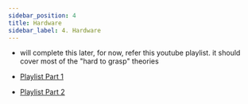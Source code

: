 ```yaml
---
sidebar_position: 4
title: Hardware
sidebar_label: 4. Hardware
---
```


- will complete this later, for now, refer this youtube playlist. it should cover most of the "hard to grasp" theories

- [Playlist Part 1](https://youtube.com/playlist?list=PLCiOXwirraUCfHG5wzF9gDQ_yhFwAhzqc&si=68aX574sQY6IBkTs)
- [Playlist Part 2](https://youtube.com/playlist?list=PLCiOXwirraUBcrm4NglpoIhJlIKqRZ1Vp&si=AM-AurkuD4avvCQE)

